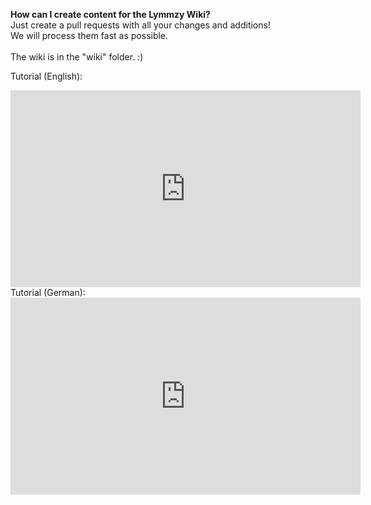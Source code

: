 <b>How can I create content for the Lymmzy Wiki?</b><br>
Just create a pull requests with all your changes and additions!<br>
We will process them fast as possible.<br>
<br>
The wiki is in the "wiki" folder. :)

Tutorial (English):<br>
<iframe src="https://www.youtube.com/embed/rZQ25EFxGXk" width="560" height="315" frameborder="0"></iframe>
<br>
Tutorial (German): <br>
<iframe src="https://www.youtube.com/embed/7Hmv2lNtflw" width="560" height="315" frameborder="0"></iframe>
